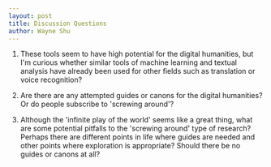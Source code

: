 ```yaml
---
layout: post
title: Discussion Questions
author: Wayne Shu
---
```


1. These tools seem to have high potential for the digital humanities, but I'm curious whether similar tools of machine learning and textual analysis have already been used for other fields such as translation or voice recognition?

2. Are there are any attempted guides or canons for the digital humanities? Or do people subscribe to 'screwing around'?

3. Although the 'infinite play of the world' seems like a great thing, what are some potential pitfalls to the 'screwing around' type of research? Perhaps there are different points in life where guides are needed and other points where exploration is appropriate? Should there be no guides or canons at all?
